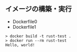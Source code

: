 ## イメージの構築・実行

- Dockerfile0
- Dockerfile1

```
> docker build -t rust-test .
> docker run --rm rust-test
Hello, world!
```
